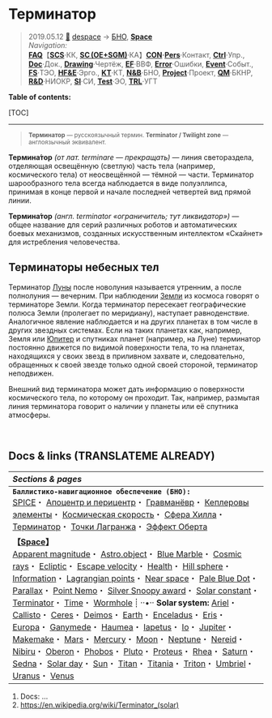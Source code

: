 # Терминатор
> 2019.05.12 [🚀](../../index/index.md) [despace](index.md) → [БНО](nnb.md), **[Space](index.md)**  
> *Navigation:*  
> **[FAQ](faq.md)**【**[SCS](scs.md)**·КК, **[SC (OE+SGM)](sc.md)**·КА】**[CON](contact.md)·[Pers](person.md)**·Контакт, **[Ctrl](control.md)**·Упр., **[Doc](doc.md)**·Док., **[Drawing](drawing.md)**·Чертёж, **[EF](ef.md)**·ВВФ, **[Error](error.md)**·Ошибки, **[Event](event.md)**·Событ., **[FS](fs.md)**·ТЭО, **[HF&E](hfe.md)**·Эрго., **[KT](kt.md)**·КТ, **[N&B](nnb.md)**·БНО, **[Project](project.md)**·Проект, **[QM](qm.md)**·БКНР, **[R&D](rnd.md)**·НИОКР, **[SI](si.md)**·СИ, **[Test](test.md)**·ЭО, **[TRL](trl.md)**·УГТ

**Table of contents:**

[TOC]

---

> <small>**Терминатор** — русскоязычный термин. **Terminator / Twilight zone** — англоязычный эквивалент.</small>

**Термина́тор** *(от лат. terminare — прекращать)* — линия светораздела, отделяющая освещённую (светлую) часть тела (например, космического тела) от неосвещённой — тёмной — части. Терминатор шарообразного тела всегда наблюдается в виде полуэллипса, принимая в конце первой и начале последней четвертей вид прямой линии.

**Термина́тор** *(англ. terminator «ограничитель; тут ликвидатор»)* — общее название для серий различных роботов и автоматических боевых механизмов, созданных искусственным интеллектом «Скайнет» для истребления человечества.



## Терминаторы небесных тел
Терминатор [Луны](moon.md) после новолуния называется утренним, а после полнолуния — вечерним. При наблюдении [Земли](earth.md) из космоса говорят о терминаторе Земли. Когда терминатор пересекает географические полюса Земли (пролегает по меридиану), наступает равноденствие. Аналогичное явление наблюдается и на других планетах в том числе в других звездных системах. Если на таких планетах как, например, Земля или [Юпитер](jupiter.md) и спутниках планет (например, на Луне) терминатор постоянно движется по видимой поверхности тела, то на планетах, находящихся у своих звезд в приливном захвате и, следовательно, обращенных к своей звезде только одной своей стороной, терминатор неподвижен.

Внешний вид терминатора может дать информацию о поверхности космического тела, по которому он проходит. Так, например, размытая линия терминатора говорит о наличии у планеты или её спутника атмосферы.



<p style="page-break-after:always"> </p>

## Docs & links (TRANSLATEME ALREADY)
|*Sections & pages*|
|:-|
|**`Баллистико‑навигационное обеспечение (БНО):`**<br> [SPICE](spice.md)・ [Апоцентр и перицентр](apopericentre.md)・ [Гравманёвр](gravass.md)・ [Кеплеровы элементы](keplerian.md)・ [Космическая скорость](esc_vel.md)・ [Сфера Хилла](hill_sphere.md)・ [Терминатор](terminator.md)・ [Точки Лагранжа](l_points.md)・ [Эффект Оберта](oberth_eff.md)|
|**【[Space](index.md)】**<br> [Apparent magnitude](app_mag.md)・ [Astro.object](aob.md)・ [Blue Marble](earth.md)・ [Cosmic rays](ion_rad.md)・ [Ecliptic](ecliptic.md)・ [Escape velocity](esc_vel.md)・ [Health](health.md)・ [Hill sphere](hill_sphere.md)・ [Information](info.md)・ [Lagrangian points](l_points.md)・ [Near space](near_space.md)・ [Pale Blue Dot](earth.md)・ [Parallax](parallax.md)・ [Point Nemo](earth.md)・ [Silver Snoopy award](silver_snoopy_award.md)・ [Solar constant](solar_const.md)・ [Terminator](terminator.md)・ [Time](time.md)・ [Wormhole](wormhole.md) ┊ ··•·· **Solar system:** [Ariel](ariel.md)・ [Callisto](callisto.md)・ [Ceres](ceres.md)・ [Deimos](deimos.md)・ [Earth](earth.md)・ [Enceladus](enceladus.md)・ [Eris](eris.md)・ [Europa](europa.md)・ [Ganymede](ganymede.md)・ [Haumea](haumea.md)・ [Iapetus](iapetus.md)・ [Io](io.md)・ [Jupiter](jupiter.md)・ [Makemake](makemake.md)・ [Mars](mars.md)・ [Mercury](mercury.md)・ [Moon](moon.md)・ [Neptune](neptune.md)・ [Nereid](nereid.md)・ [Nibiru](nibiru.md)・ [Oberon](oberon.md)・ [Phobos](phobos.md)・ [Pluto](pluto.md)・ [Proteus](proteus.md)・ [Rhea](rhea.md)・ [Saturn](saturn.md)・ [Sedna](sedna.md)・ [Solar day](solar_day.md)・ [Sun](sun.md)・ [Titan](titan.md)・ [Titania](titania.md)・ [Triton](triton.md)・ [Umbriel](umbriel.md)・ [Uranus](uranus.md)・ [Venus](venus.md)|

   1. Docs: …
   1. <https://en.wikipedia.org/wiki/Terminator_(solar)>
